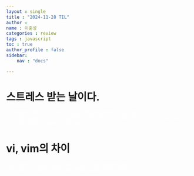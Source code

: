 ```yaml
---
layout : single
title : "2024-11-28 TIL"
author : 
name : 이준성
categories : review
tags : javascript
toc : true
author_profile : false
sidebar:
    nav : "docs"

---
```



# 스트레스 받는 날이다.

<span style = "color:white; font-size:70%">알파벳 하나 바꿀 때마다 오류가 생겨서 그 오류를 고치는 데에 1시간씩 걸리는 그런 날이다.<br>
토큰 문제는 얼추 작업이 된 것 같지만 해결이 안 되는 것들도 많다. 일단 기본 문제는 해결이 되었으니 이 정도로 해두고 내일 남는 시간엔 중간중간 생긴 문제들만 수정해두도록 하자.<br>
</span>

# vi, vim의 차이

<span style = "color:white; font-size:70%">둘 다 리눅스 에디터이나 vi는 (visual editor)의 약자이고 vim은 개선된 vi란 뜻이다. <br>
이번 작업에선 vi를 사용했으나 어차피 현재 문법에선 vi를 써도 vim으로 치환되는 것으로 보인다. 
</span>





